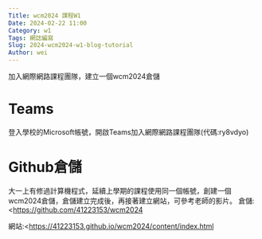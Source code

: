 ```yaml
---
Title: wcm2024 課程W1
Date: 2024-02-22 11:00
Category: w1
Tags: 網誌編寫
Slug: 2024-wcm2024-w1-blog-tutorial
Author: wei
---
```


 加入網際網路課程團隊，建立一個wcm2024倉儲

<!-- PELICAN_END_SUMMARY -->

# Teams
登入學校的Microsoft帳號，開啟Teams加入網際網路課程團隊(代碼:ry8vdyo)

# Github倉儲
大一上有修過計算機程式，延續上學期的課程使用同一個帳號，創建一個wcm2024倉儲，倉儲建立完成後，再接著建立網站，可參考老師的影片。
倉儲:<https://github.com/41223153/wcm2024

網站:<https://41223153.github.io/wcm2024/content/index.html 

